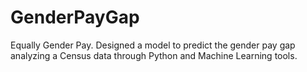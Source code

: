 # GenderPayGap
Equally Gender Pay. 
Designed a model to predict the gender pay gap analyzing a Census data through Python and Machine Learning tools.
